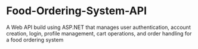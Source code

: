 # Food-Ordering-System-API
A Web API build using ASP.NET that manages user authentication, account creation, login, profile management, cart operations, and order handling for a food ordering system

